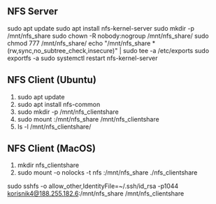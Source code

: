 ## NFS Server

sudo apt update
sudo apt install nfs-kernel-server
sudo mkdir -p /mnt/nfs_share
sudo chown -R nobody:nogroup /mnt/nfs_share/
sudo chmod 777 /mnt/nfs_share/
echo "/mnt/nfs_share \*(rw,sync,no_subtree_check,insecure)" | sudo tee -a /etc/exports
sudo exportfs -a
sudo systemctl restart nfs-kernel-server

## NFS Client (Ubuntu)

1. sudo apt update
2. sudo apt install nfs-common
3. sudo mkdir -p /mnt/nfs_clientshare
4. sudo mount <IP>:/mnt/nfs_share /mnt/nfs_clientshare
5. ls -l /mnt/nfs_clientshare/

## NFS Client (MacOS)

1. mkdir nfs_clientshare
2. sudo mount -o nolocks -t nfs <IP>:/mnt/nfs_share ./nfs_clientshare

sudo sshfs -o allow_other,IdentityFile=~/.ssh/id_rsa -p1044 korisnik4@188.255.182.6:/mnt/nfs_share /mnt/nfs_clientshare